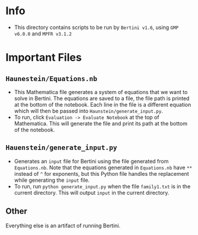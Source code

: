 # Info
- This directory contains scripts to be run by `Bertini v1.6`, using `GMP v6.0.0` and `MPFR v3.1.2`

# Important Files

## `Haunestein/Equations.nb`
 - This Mathematica file generates a system of equations that we want to solve in Bertini. The equations are saved to a file, the file path is printed at the bottom of the notebook. Each line in the file is a different equation which will then be passed into `Haunstein/generate_input.py`.
 - To run, click `Evaluation -> Evaluate Notebook` at the top of Mathematica. This will generate the file and print its path at the bottom of the notebook.

## `Hauenstein/generate_input.py`
 - Generates an `input` file for Bertini using the file generated from `Equations.nb`. Note that the equations generated in `Equations.nb` have `**` instead of `^` for exponents, but this Python file handles the replacement while generating the `input` file.
 - To run, run `python generate_input.py` when the file `family1.txt` is in the current directory. This will output `input` in the current directory.

## Other

Everything else is an artifact of running Bertini.